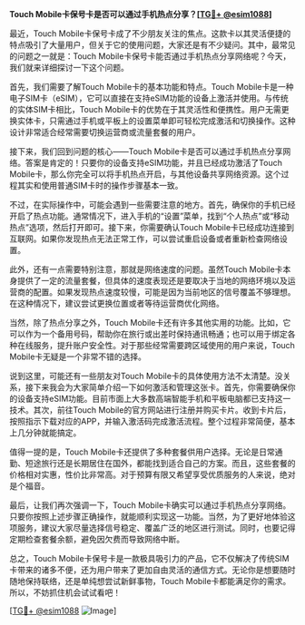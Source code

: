 **Touch Mobile卡保号卡是否可以通过手机热点分享？[[TG💪+ @esim1088](https://t.me/s/esim1088)]**

最近，Touch Mobile卡保号卡成了不少朋友关注的焦点。这款卡以其灵活便捷的特点吸引了大量用户，但关于它的使用问题，大家还是有不少疑问。其中，最常见的问题之一就是：Touch Mobile卡保号卡能否通过手机热点分享网络呢？今天，我们就来详细探讨一下这个问题。

首先，我们需要了解Touch Mobile卡的基本功能和特点。Touch Mobile卡是一种电子SIM卡（eSIM），它可以直接在支持eSIM功能的设备上激活并使用。与传统的实体SIM卡相比，Touch Mobile卡的优势在于其灵活性和便携性。用户无需更换实体卡，只需通过手机或平板上的设置菜单即可轻松完成激活和切换操作。这种设计非常适合经常需要切换运营商或流量套餐的用户。

接下来，我们回到问题的核心——Touch Mobile卡是否可以通过手机热点分享网络。答案是肯定的！只要你的设备支持eSIM功能，并且已经成功激活了Touch Mobile卡，那么你完全可以将手机热点开启，与其他设备共享网络资源。这个过程其实和使用普通SIM卡时的操作步骤基本一致。

不过，在实际操作中，可能会遇到一些需要注意的地方。首先，确保你的手机已经开启了热点功能。通常情况下，进入手机的“设置”菜单，找到“个人热点”或“移动热点”选项，然后打开即可。接下来，你需要确认Touch Mobile卡已经成功连接到互联网。如果你发现热点无法正常工作，可以尝试重启设备或者重新检查网络设置。

此外，还有一点需要特别注意，那就是网络速度的问题。虽然Touch Mobile卡本身提供了一定的流量套餐，但具体的速度表现还是要取决于当地的网络环境以及运营商的配置。如果发现热点速度较慢，可能是因为当前地区的信号覆盖不够理想。在这种情况下，建议尝试更换位置或者等待运营商优化网络。

当然，除了热点分享之外，Touch Mobile卡还有许多其他实用的功能。比如，它可以作为一个备用号码，帮助你在旅行或出差时保持通讯畅通；也可以用于绑定各种在线服务，提升账户安全性。对于那些经常需要跨区域使用的用户来说，Touch Mobile卡无疑是一个非常不错的选择。

说到这里，可能还有一些朋友对Touch Mobile卡的具体使用方法不太清楚。没关系，接下来我会为大家简单介绍一下如何激活和管理这张卡。首先，你需要确保你的设备支持eSIM功能。目前市面上大多数高端智能手机和平板电脑都已支持这一技术。其次，前往Touch Mobile的官方网站进行注册并购买卡片。收到卡片后，按照指示下载对应的APP，并输入激活码完成激活流程。整个过程非常简便，基本上几分钟就能搞定。

值得一提的是，Touch Mobile卡还提供了多种套餐供用户选择。无论是日常通勤、短途旅行还是长期居住在国外，都能找到适合自己的方案。而且，这些套餐的价格相对实惠，性价比非常高。对于预算有限又希望享受优质服务的人来说，绝对是个福音。

最后，让我们再次强调一下，Touch Mobile卡确实可以通过手机热点分享网络。只要你按照上述步骤正确操作，就能顺利实现这一功能。当然，为了更好地体验这项服务，建议大家尽量选择信号稳定、覆盖广泛的地区进行测试。同时，也要记得定期检查套餐余额，避免因欠费而导致网络中断。

总之，Touch Mobile卡保号卡是一款极具吸引力的产品，它不仅解决了传统SIM卡带来的诸多不便，还为用户带来了更加自由灵活的通信方式。无论你是想要随时随地保持联络，还是单纯想尝试新鲜事物，Touch Mobile卡都能满足你的需求。所以，不妨抓住机会试试看吧！

[[TG💪+ @esim1088](https://t.me/s/esim1088) ![Image](https://i.postimg.cc/4NQfJmqS/Snipaste-2025-05-13-00-14-12.png)]